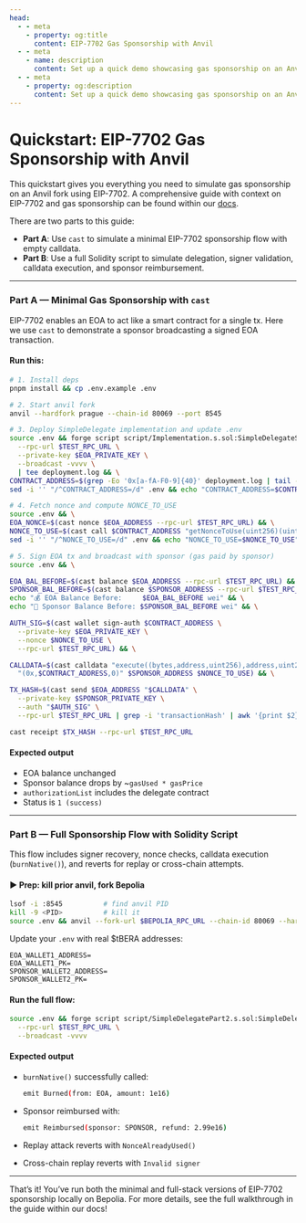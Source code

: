 ```yaml
---
head:
  - - meta
    - property: og:title
      content: EIP-7702 Gas Sponsorship with Anvil
  - - meta
    - name: description
      content: Set up a quick demo showcasing gas sponsorship on an Anvil fork unlocked by EIP-7702
  - - meta
    - property: og:description
      content: Set up a quick demo showcasing gas sponsorship on an Anvil fork unlocked by EIP-7702
---
```


# Quickstart: EIP-7702 Gas Sponsorship with Anvil

This quickstart gives you everything you need to simulate gas sponsorship on an Anvil fork using EIP-7702. A comprehensive guide with context on EIP-7702 and gas sponsorship can be found within our [docs](https://docs.berachain.com/developers/). 

There are two parts to this guide:

- **Part A**: Use `cast` to simulate a minimal EIP-7702 sponsorship flow with empty calldata.
- **Part B**: Use a full Solidity script to simulate delegation, signer validation, calldata execution, and sponsor reimbursement.

---

### Part A — Minimal Gas Sponsorship with `cast`

EIP-7702 enables an EOA to act like a smart contract for a single tx. Here we use `cast` to demonstrate a sponsor broadcasting a signed EOA transaction.

#### Run this:

```bash
# 1. Install deps
pnpm install && cp .env.example .env

# 2. Start anvil fork
anvil --hardfork prague --chain-id 80069 --port 8545
```

```bash
# 3. Deploy SimpleDelegate implementation and update .env
source .env && forge script script/Implementation.s.sol:SimpleDelegateScript \
  --rpc-url $TEST_RPC_URL \
  --private-key $EOA_PRIVATE_KEY \
  --broadcast -vvvv \
  | tee deployment.log && \
CONTRACT_ADDRESS=$(grep -Eo '0x[a-fA-F0-9]{40}' deployment.log | tail -n1) && \
sed -i '' "/^CONTRACT_ADDRESS=/d" .env && echo "CONTRACT_ADDRESS=$CONTRACT_ADDRESS" >> .env
```

```bash
# 4. Fetch nonce and compute NONCE_TO_USE
source .env && \
EOA_NONCE=$(cast nonce $EOA_ADDRESS --rpc-url $TEST_RPC_URL) && \
NONCE_TO_USE=$(cast call $CONTRACT_ADDRESS "getNonceToUse(uint256)(uint256)" $EOA_NONCE --rpc-url $TEST_RPC_URL) && \
sed -i '' "/^NONCE_TO_USE=/d" .env && echo "NONCE_TO_USE=$NONCE_TO_USE" >> .env
```

```bash
# 5. Sign EOA tx and broadcast with sponsor (gas paid by sponsor)
source .env && \

EOA_BAL_BEFORE=$(cast balance $EOA_ADDRESS --rpc-url $TEST_RPC_URL) && \
SPONSOR_BAL_BEFORE=$(cast balance $SPONSOR_ADDRESS --rpc-url $TEST_RPC_URL) && \
echo "💰 EOA Balance Before:     $EOA_BAL_BEFORE wei" && \
echo "💸 Sponsor Balance Before: $SPONSOR_BAL_BEFORE wei" && \

AUTH_SIG=$(cast wallet sign-auth $CONTRACT_ADDRESS \
  --private-key $EOA_PRIVATE_KEY \
  --nonce $NONCE_TO_USE \
  --rpc-url $TEST_RPC_URL) && \

CALLDATA=$(cast calldata "execute((bytes,address,uint256),address,uint256)" \
  "(0x,$CONTRACT_ADDRESS,0)" $SPONSOR_ADDRESS $NONCE_TO_USE) && \

TX_HASH=$(cast send $EOA_ADDRESS "$CALLDATA" \
  --private-key $SPONSOR_PRIVATE_KEY \
  --auth "$AUTH_SIG" \
  --rpc-url $TEST_RPC_URL | grep -i 'transactionHash' | awk '{print $2}') && \

cast receipt $TX_HASH --rpc-url $TEST_RPC_URL
```

#### Expected output

- EOA balance unchanged
- Sponsor balance drops by \~`gasUsed * gasPrice`
- `authorizationList` includes the delegate contract
- Status is `1 (success)`

---

### Part B — Full Sponsorship Flow with Solidity Script

This flow includes signer recovery, nonce checks, calldata execution (`burnNative()`), and reverts for replay or cross-chain attempts.

#### ▶️ Prep: kill prior anvil, fork Bepolia

```bash
lsof -i :8545          # find anvil PID
kill -9 <PID>          # kill it
source .env && anvil --fork-url $BEPOLIA_RPC_URL --chain-id 80069 --hardfork prague --port 8545
```

Update your `.env` with real \$tBERA addresses:

```env
EOA_WALLET1_ADDRESS=
EOA_WALLET1_PK=
SPONSOR_WALLET2_ADDRESS=
SPONSOR_WALLET2_PK=
```

#### Run the full flow:

```bash
source .env && forge script script/SimpleDelegatePart2.s.sol:SimpleDelegate2Script \
  --rpc-url $TEST_RPC_URL \
  --broadcast -vvvv
```

#### Expected output

* `burnNative()` successfully called:

  ```bash
  emit Burned(from: EOA, amount: 1e16)
  ```
* Sponsor reimbursed with:

  ```bash
  emit Reimbursed(sponsor: SPONSOR, refund: 2.99e16)
  ```
* Replay attack reverts with `NonceAlreadyUsed()`
* Cross-chain replay reverts with `Invalid signer`

---

That’s it! You’ve run both the minimal and full-stack versions of EIP-7702 sponsorship locally on Bepolia. For more details, see the full walkthrough in the guide within our docs!
